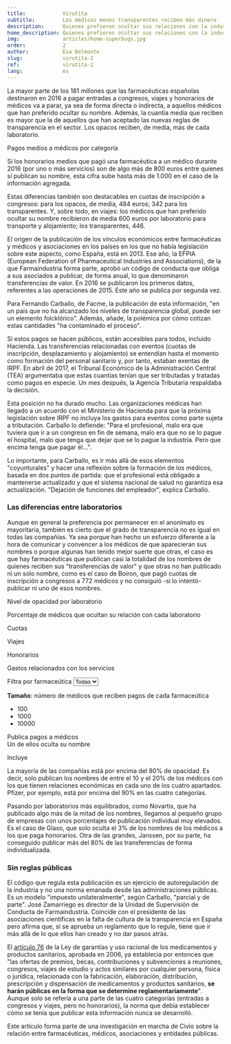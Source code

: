 ```yaml
---
title:            Virutita
subtitle:         Los médicos menos transparentes reciben más dinero
description:      Quienes prefieren ocultar sus relaciones con la industria reciben, de media, cantidades mayores que los que aceptan ser transparentes
home_description: Quienes prefieren ocultar sus relaciones con la industria reciben, de media, cantidades mayores que los que aceptan ser transparentes
img:              articles/home-superbugs.jpg
order:            2
author:           Eva Belmonte
slug:             virutita-2
ref:              virutita-2
lang:             es
---
```


<div class="container page-content" markdown="1">
  <div class="page-content-container" markdown="1">
La mayor parte de los 181 millones que las farmacéuticas españolas destinaron en 2016 a pagar entradas a congresos, viajes y honorarios de médicos va a parar, ya sea de forma directa o indirecta, a aquellos médicos que han preferido ocultar su nombre. Además, la cuantía media que reciben es mayor que la de aquellos que han aceptado las nuevas reglas de transparencia en el sector. Los opacos reciben, de media, más de cada laboratorio. 

<div class="container-right">
  <div class="graph-container">
    <p class="graph-container-caption">Pagos medios a médicos por categoría</p>
    <div id="pharma-doctors-average" class="bar-graph"></div>
  </div>
</div>

Si los honorarios medios que pagó una farmacéutica a un médico durante 2016 (por uno o más servicios) son de algo más de 800 euros entre quienes sí publican su nombre, esta cifra sube hasta más de 1.000 en el caso de la información agregada. 

Estas diferencias también son destacables en cuotas de inscripción a congresos: para los opacos, de media, 484 euros; 342 para los transparentes. Y, sobre todo, en viajes: los médicos que han preferido ocultar su nombre recibieron de media 600 euros por laboratorio para transporte y alojamiento; los transparentes, 446.

El origen de la publicación de los vínculos económicos entre farmacéuticas y médicos y asociaciones en los países en los que no había legislación sobre este aspecto, como España, está en 2013. Ese año, la EFPIA (European Federation of Pharmaceutical Industries and Associations), de la que Farmaindustria forma parte, aprobó un código de conducta que obliga a sus asociados a publicar, de forma anual, lo que denominaron transferencias de valor. En 2016 se publicaron los primeros datos, referentes a las operaciones de 2015. Este año se publica por segunda vez.

Para Fernando Carballo, de Facme, la publicación de esta información, "en un país que no ha alcanzado los niveles de transparencia global, puede ser un elemento folcklórico". Además, añade, la polémica por cómo cotizan estas cantidades "ha contaminado el proceso".

Si estos pagos se hacen públicos, están accesibles para todos, incluido Hacienda. Las transferencias relacionadas con eventos (cuotas de inscripción, desplazamiento y alojamiento) se entendían hasta el momento como formación del personal sanitario y, por tanto, estaban exentas de IRPF. En abril de 2017, el Tribunal Económico de la Administración Central (TEA) argumentaba que estas cuantías tenían que ser tributadas y tratadas como pagos en especie. Un mes después, la Agencia Tributaria respaldaba la decisión.

Esta posición no ha durado mucho. Las organizaciones médicas han llegado a un acuerdo con el Ministerio de Hacienda para que la próxima legislación sobre IRPF no incluya los gastos para eventos como parte sujeta a tributación. Carballo lo defiende: "Para el profesional, malo era que tuviera que ir a un congreso en fin de semana, malo era que no se lo pague el hospital, malo que tenga que dejar que se lo pague la industria. Pero que encima tenga que pagar él...".

Lo importante, para Carballo, es ir más allá de esos elementos "coyunturales" y hacer una reflexión sobre la formación de los médicos, basada en dos puntos de partida: que el profesional está obligado a mantenerse actualizado y que el sistema nacional de salud no garantiza esa actualización. "Dejación de funciones del empleador", explica Carballo.

### Las diferencias entre laboratorios

Aunque en general la preferencia por permanecer en el anonimato es mayoritaria, también es cierto que el grado de transparencia no es igual en todas las compañías. Ya sea porque han hecho un esfuerzo diferente a la hora de comunicar y convencer a los médicos de que aparecieran sus nombres o porque algunas han tenido mejor suerte que otras, el caso es que hay farmacéuticas que publican casi la totalidad de los nombres de quienes reciben sus "transferencias de valor" y que otras no han publicado ni un solo nombre, como es el caso de Boiron, que pagó cuotas de inscripción a congresos a 772 médicos y no consiguió -si lo intentó- publicar ni uno de esos nombres. 
</div>

<div class="graph-container pharma-transfers-container">
  <p class="graph-container-caption">Nivel de opacidad por laboratorio</p>

  <p>Porcentaje de médicos que ocultan su relación con cada laboratorio</p>
  <ul class="legend"></ul>
  
  <p class="graph-container-title">Cuotas</p>
  <div id="pharma-transfers-charges" class="pharma-transfers beeswarm-graph"></div>

  <p class="graph-container-title">Viajes</p>
  <div id="pharma-transfers-travels" class="pharma-transfers beeswarm-graph"></div>

  <p class="graph-container-title">Honorarios</p>
  <div id="pharma-transfers-fees" class="pharma-transfers beeswarm-graph"></div>

  <p class="graph-container-title">Gastos relacionados con los servicios</p>
  <div id="pharma-transfers-relateds" class="pharma-transfers beeswarm-graph"></div>

  <div class="row pharma-transfers-footer">
    <div class="col-sm-4">
      <div id="pharma-selector" class="form-group">
        <label>Filtra por farmaceútica</label>
        <select class="form-control">
          <option value="-1">Todas</option>
        </select>
      </div>
    </div>
    <div class="size-legend col-sm-8">
      <p><strong>Tamaño</strong>: número de médicos que reciben pagos de cada farmaceútica</p>
      <ul>
        <li class="sm"><span class="circle"></span> 100</li>
        <li class="m"><span class="circle"></span> 1000</li>
        <li class="l"><span class="circle"></span> 10000</li>
      </ul>
    </div>
  </div>
 
  <div id="pharma-transfers-tooltip" class="tooltip top" role="tooltip">
    <div class="tooltip-arrow"></div>
    <div class="tooltip-inner">
      <p class="title"></p>
      <div class="description">
        <p>Publica pagos a <span class="total"></span> médicos<br/>Un <span class="value"></span> de ellos oculta su nombre</p>
        <p class="subsidiaries-cont">Incluye <span class="subsidiaries"></span></p>
      </div>
    </div>
  </div>
</div>

<div class="page-content-container" markdown="1">
La mayoría de las compañías está por encima del 80% de opacidad. Es decir, solo publican los nombres de entre el 10 y el 20% de los médicos con los que tienen relaciones económicas en cada uno de los cuatro apartados. Pfizer, por ejemplo, está por encima del 90% en las cuatro categorías.

Pasando por laboratorios más equilibrados, como Novartis, que ha publicado algo más de la mitad de los nombres, llegamos al pequeño grupo de empresas con unos porcentajes de publicación individual muy elevados. Es el caso de Glaxo, que solo oculta el 3% de los nombres de los médicos a los que paga honorarios. Otra de las grandes, Janssen, por su parte, ha conseguido publicar más del 80% de las transferencias de forma individualizada.

### Sin reglas públicas

El código que regula esta publicación es un ejercicio de autoregulación de la industria y no una norma emanada desde las administraciones públicas. Es un modelo "impuesto unilateralmente", según Carballo, "parcial y de parte". José Zamarriego es director de la Unidad de Supervisión de Conducta de Farmaindustria. Coincide con el presidente de las asociaciones cientificas en la falta de cultura de la transparencia en España pero afirma que, si se aprueba un reglamento que lo regule, tiene que ir más allá de lo que ellos han creado y no dar pasos atrás.

El [artículo 76](https://www.boe.es/buscar/act.php?id=BOE-A-2006-13554#a76
) de la Ley de garantías y uso racional de los medicamentos y productos sanitarios, aprobada en 2006, ya establecía por entonces que "las ofertas de premios, becas, contribuciones y subvenciones a reuniones, congresos, viajes de estudio y actos similares por cualquier persona, física o jurídica, relacionada con la fabricación, elaboración, distribución, prescripción y dispensación de medicamentos y productos sanitarios, **se harán públicas en la forma que se determine reglamentariamente**". Aunque solo se refería a una parte de las cuatro categorías (entradas a congresos y viajes, pero no honorarios), la norma que debía establecer cómo se tenía que publicar esta información nunca se desarrolló.

<p class="credits" markdown="1">Este artículo forma parte de una investigación en marcha de Civio sobre la relación entre farmacéuticas, médicos, asociaciones y entidades públicas.</p>

</div>
</div>